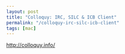 ```yaml
---
layout: post
title: "Colloquy: IRC, SILC & ICB Client"
permalink: "/colloquy-irc-silc-icb-client"
tags: [mac]
---
```


<a href="http://colloquy.info/">http://colloquy.info/</a>
